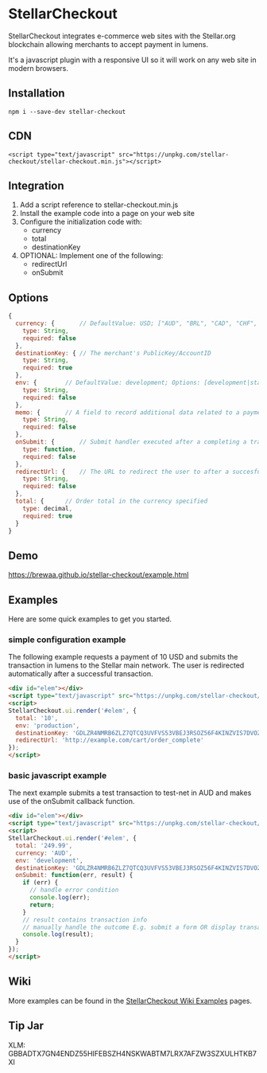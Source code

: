 # StellarCheckout

StellarCheckout integrates e-commerce web sites with the Stellar.org blockchain allowing merchants to accept payment in lumens.

It's a javascript plugin with a responsive UI so it will work on any web site in modern browsers.

## Installation

```
npm i --save-dev stellar-checkout
```

## CDN
```
<script type="text/javascript" src="https://unpkg.com/stellar-checkout/stellar-checkout.min.js"></script>
```

## Integration
1. Add a script reference to stellar-checkout.min.js
1. Install the example code into a page on your web site
2. Configure the initialization code with:
   - currency
   - total
   - destinationKey
3. OPTIONAL: Implement one of the following:
   - redirectUrl
   - onSubmit

## Options

```javascript
{
  currency: {		// DefaultValue: USD; ["AUD", "BRL", "CAD", "CHF", "CLP", "CNY", "CZK", "DKK", "EUR", "GBP", "HKD", "HUF", "IDR", "ILS", "INR", "JPY", "KRW", "MXN", "MYR", "NOK", "NZD", "PHP", "PKR", "PLN", "RUB", "SEK", "SGD", "THB", "TRY", "TWD", "ZAR"],
  	type: String,
  	required: false
  },
  destinationKey: {	// The merchant's PublicKey/AccountID
  	type: String,
  	required: true
  },
  env: {		// DefaultValue: development; Options: [development|staging|production];
  	type: String,
  	required: false
  },
  memo: {		// A field to record additional data related to a payment. E.g. OrderID, UserID
  	type: String,
  	required: false
  },
  onSubmit: {		// Submit handler executed after a completing a transaction. Has access to error and payment data
  	type: function,
  	required: false
  },
  redirectUrl: {	// The URL to redirect the user to after a succesfully completed transaction
  	type: String,
  	required: false
  },
  total: {		// Order total in the currency specified
  	type: decimal,
  	required: true
  }
}
```

## Demo
https://brewaa.github.io/stellar-checkout/example.html

## Examples
Here are some quick examples to get you started.

### simple configuration example
The following example requests a payment of 10 USD and submits the transaction in lumens to the Stellar main network. 
The user is redirected automatically after a successful transaction.
```html
<div id="elem"></div>
<script type="text/javascript" src="https://unpkg.com/stellar-checkout/stellar-checkout.min.js"></script>
<script>
StellarCheckout.ui.render('#elem', {
  total: '10',
  env: 'production',
  destinationKey: 'GDLZR4NMRB6ZLZ7QTCQ3UVFVS53VBEJ3RSOZ56F4KINZVIS7DVOZ2V4W',
  redirectUrl: 'http://example.com/cart/order_complete'
});
</script>
```

### basic javascript example
The next example submits a test transaction to test-net in AUD and makes use of the onSubmit callback function.
```html
<div id="elem"></div>
<script type="text/javascript" src="https://unpkg.com/stellar-checkout/stellar-checkout.min.js"></script>
<script>
StellarCheckout.ui.render('#elem', {
  total: '249.99',
  currency: 'AUD',
  env: 'development',
  destinationKey: 'GDLZR4NMRB6ZLZ7QTCQ3UVFVS53VBEJ3RSOZ56F4KINZVIS7DVOZ2V4W',
  onSubmit: function(err, result) {
  	if (err) {
	  // handle error condition
	  console.log(err);
	  return;
  	}
  	// result contains transaction info
  	// manually handle the outcome E.g. submit a form OR display transaction details
  	console.log(result);
  }
});
</script>
```

## Wiki

More examples can be found in the [StellarCheckout Wiki Examples](https://github.com/brewaa/stellar-checkout/wiki/Examples) pages.

## Tip Jar

XLM: GBBADTX7GN4ENDZ55HIFEBSZH4NSKWABTM7LRX7AFZW3SZXULHTKB7XI